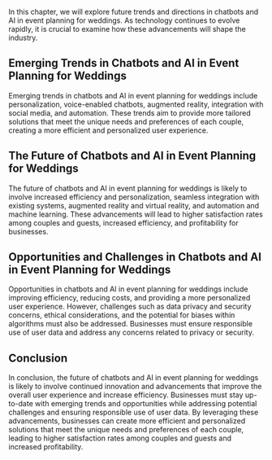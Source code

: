 

In this chapter, we will explore future trends and directions in chatbots and AI in event planning for weddings. As technology continues to evolve rapidly, it is crucial to examine how these advancements will shape the industry.

Emerging Trends in Chatbots and AI in Event Planning for Weddings
-----------------------------------------------------------------

Emerging trends in chatbots and AI in event planning for weddings include personalization, voice-enabled chatbots, augmented reality, integration with social media, and automation. These trends aim to provide more tailored solutions that meet the unique needs and preferences of each couple, creating a more efficient and personalized user experience.

The Future of Chatbots and AI in Event Planning for Weddings
------------------------------------------------------------

The future of chatbots and AI in event planning for weddings is likely to involve increased efficiency and personalization, seamless integration with existing systems, augmented reality and virtual reality, and automation and machine learning. These advancements will lead to higher satisfaction rates among couples and guests, increased efficiency, and profitability for businesses.

Opportunities and Challenges in Chatbots and AI in Event Planning for Weddings
------------------------------------------------------------------------------

Opportunities in chatbots and AI in event planning for weddings include improving efficiency, reducing costs, and providing a more personalized user experience. However, challenges such as data privacy and security concerns, ethical considerations, and the potential for biases within algorithms must also be addressed. Businesses must ensure responsible use of user data and address any concerns related to privacy or security.

Conclusion
----------

In conclusion, the future of chatbots and AI in event planning for weddings is likely to involve continued innovation and advancements that improve the overall user experience and increase efficiency. Businesses must stay up-to-date with emerging trends and opportunities while addressing potential challenges and ensuring responsible use of user data. By leveraging these advancements, businesses can create more efficient and personalized solutions that meet the unique needs and preferences of each couple, leading to higher satisfaction rates among couples and guests and increased profitability.
